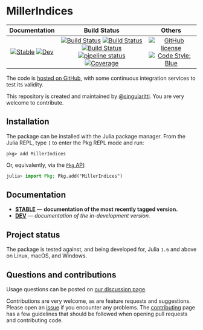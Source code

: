 # MillerIndices

|                                 **Documentation**                                  |                                                                                                 **Build Status**                                                                                                 |                                        **Others**                                         |
| :--------------------------------------------------------------------------------: | :--------------------------------------------------------------------------------------------------------------------------------------------------------------------------------------------------------------: | :---------------------------------------------------------------------------------------: |
| [![Stable][docs-stable-img]][docs-stable-url] [![Dev][docs-dev-img]][docs-dev-url] | [![Build Status][gha-img]][gha-url] [![Build Status][appveyor-img]][appveyor-url] [![Build Status][cirrus-img]][cirrus-url] [![pipeline status][gitlab-img]][gitlab-url] [![Coverage][codecov-img]][codecov-url] | [![GitHub license][license-img]][license-url] [![Code Style: Blue][style-img]][style-url] |

[docs-stable-img]: https://img.shields.io/badge/docs-stable-blue.svg
[docs-stable-url]: https://MineralsCloud.github.io/MillerIndices.jl/stable
[docs-dev-img]: https://img.shields.io/badge/docs-dev-blue.svg
[docs-dev-url]: https://MineralsCloud.github.io/MillerIndices.jl/dev
[gha-img]: https://github.com/MineralsCloud/MillerIndices.jl/workflows/CI/badge.svg
[gha-url]: https://github.com/MineralsCloud/MillerIndices.jl/actions
[appveyor-img]: https://ci.appveyor.com/api/projects/status/github/MineralsCloud/MillerIndices.jl?svg=true
[appveyor-url]: https://ci.appveyor.com/project/singularitti/MillerIndices-jl
[cirrus-img]: https://api.cirrus-ci.com/github/MineralsCloud/MillerIndices.jl.svg
[cirrus-url]: https://cirrus-ci.com/github/MineralsCloud/MillerIndices.jl
[gitlab-img]: https://gitlab.com/singularitti/MillerIndices.jl/badges/main/pipeline.svg
[gitlab-url]: https://gitlab.com/singularitti/MillerIndices.jl/-/pipelines
[codecov-img]: https://codecov.io/gh/MineralsCloud/MillerIndices.jl/branch/main/graph/badge.svg
[codecov-url]: https://codecov.io/gh/MineralsCloud/MillerIndices.jl
[license-img]: https://img.shields.io/github/license/MineralsCloud/MillerIndices.jl
[license-url]: https://github.com/MineralsCloud/MillerIndices.jl/blob/main/LICENSE
[style-img]: https://img.shields.io/badge/code%20style-blue-4495d1.svg
[style-url]: https://github.com/invenia/BlueStyle

The code is [hosted on GitHub](https://github.com/MineralsCloud/MillerIndices.jl),
with some continuous integration services to test its validity.

This repository is created and maintained by [@singularitti](https://github.com/singularitti).
You are very welcome to contribute.

## Installation

The package can be installed with the Julia package manager.
From the Julia REPL, type `]` to enter the Pkg REPL mode and run:

```
pkg> add MillerIndices
```

Or, equivalently, via the [`Pkg` API](https://pkgdocs.julialang.org/v1/getting-started/):

```julia
julia> import Pkg; Pkg.add("MillerIndices")
```

## Documentation

- [**STABLE**][docs-stable-url] — **documentation of the most recently tagged version.**
- [**DEV**][docs-dev-url] — _documentation of the in-development version._

## Project status

The package is tested against, and being developed for, Julia `1.6` and above on Linux,
macOS, and Windows.

## Questions and contributions

Usage questions can be posted on [our discussion page][discussions-url].

Contributions are very welcome, as are feature requests and suggestions. Please open an
[issue][issues-url] if you encounter any problems. The [contributing](@ref) page has
a few guidelines that should be followed when opening pull requests and contributing code.

[discussions-url]: https://github.com/MineralsCloud/MillerIndices.jl/discussions
[issues-url]: https://github.com/MineralsCloud/MillerIndices.jl/issues
